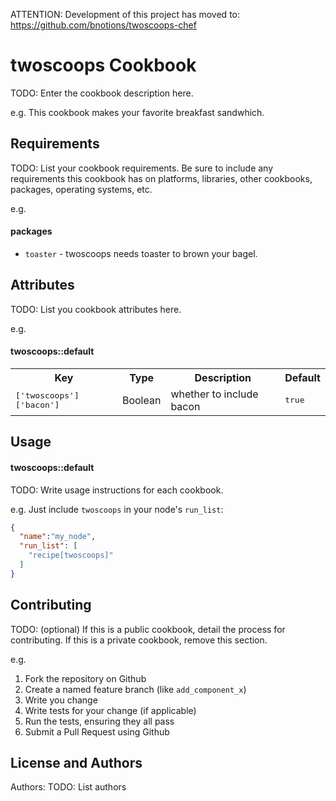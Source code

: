 ATTENTION: Development of this project has moved to: https://github.com/bnotions/twoscoops-chef



twoscoops Cookbook
==================
TODO: Enter the cookbook description here.

e.g.
This cookbook makes your favorite breakfast sandwhich.

Requirements
------------
TODO: List your cookbook requirements. Be sure to include any requirements this cookbook has on platforms, libraries, other cookbooks, packages, operating systems, etc.

e.g.
#### packages
- `toaster` - twoscoops needs toaster to brown your bagel.

Attributes
----------
TODO: List you cookbook attributes here.

e.g.
#### twoscoops::default
<table>
  <tr>
    <th>Key</th>
    <th>Type</th>
    <th>Description</th>
    <th>Default</th>
  </tr>
  <tr>
    <td><tt>['twoscoops']['bacon']</tt></td>
    <td>Boolean</td>
    <td>whether to include bacon</td>
    <td><tt>true</tt></td>
  </tr>
</table>

Usage
-----
#### twoscoops::default
TODO: Write usage instructions for each cookbook.

e.g.
Just include `twoscoops` in your node's `run_list`:

```json
{
  "name":"my_node",
  "run_list": [
    "recipe[twoscoops]"
  ]
}
```

Contributing
------------
TODO: (optional) If this is a public cookbook, detail the process for contributing. If this is a private cookbook, remove this section.

e.g.
1. Fork the repository on Github
2. Create a named feature branch (like `add_component_x`)
3. Write you change
4. Write tests for your change (if applicable)
5. Run the tests, ensuring they all pass
6. Submit a Pull Request using Github

License and Authors
-------------------
Authors: TODO: List authors
